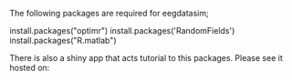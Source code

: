 The following packages are required for eegdatasim;


install.packages("optimr")
install.packages('RandomFields')
install.packages("R.matlab")


There is also a shiny app that acts tutorial to this packages. Please see it hosted on: